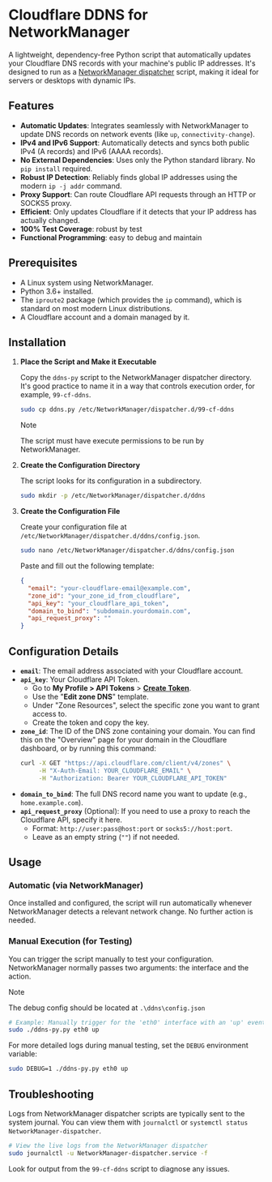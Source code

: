 # Cloudflare DDNS for NetworkManager

A lightweight, dependency-free Python script that automatically updates your Cloudflare DNS records with your machine's public IP addresses. It's designed to run as a [NetworkManager dispatcher](https://networkmanager.dev/docs/api/latest/NetworkManager-dispatcher.html) script, making it ideal for servers or desktops with dynamic IPs.

## Features

- **Automatic Updates**: Integrates seamlessly with NetworkManager to update DNS records on network events (like `up`, `connectivity-change`).
- **IPv4 and IPv6 Support**: Automatically detects and syncs both public IPv4 (A records) and IPv6 (AAAA records).
- **No External Dependencies**: Uses only the Python standard library. No `pip install` required.
- **Robust IP Detection**: Reliably finds global IP addresses using the modern `ip -j addr` command.
- **Proxy Support**: Can route Cloudflare API requests through an HTTP or SOCKS5 proxy.
- **Efficient**: Only updates Cloudflare if it detects that your IP address has actually changed.
- **100% Test Coverage**: robust by test
- **Functional Programming**: easy to debug and maintain

## Prerequisites

- A Linux system using NetworkManager.
- Python 3.6+ installed.
- The `iproute2` package (which provides the `ip` command), which is standard on most modern Linux distributions.
- A Cloudflare account and a domain managed by it.

## Installation

1.  **Place the Script and Make it Executable**

    Copy the `ddns-py` script to the NetworkManager dispatcher directory. It's good practice to name it in a way that controls execution order, for example, `99-cf-ddns`.

    ```bash
    sudo cp ddns.py /etc/NetworkManager/dispatcher.d/99-cf-ddns
    ```

    > [!note]
    > The script must have execute permissions to be run by NetworkManager.

1.  **Create the Configuration Directory**

    The script looks for its configuration in a subdirectory.

    ```bash
    sudo mkdir -p /etc/NetworkManager/dispatcher.d/ddns
    ```

1.  **Create the Configuration File**

    Create your configuration file at `/etc/NetworkManager/dispatcher.d/ddns/config.json`.

    ```bash
    sudo nano /etc/NetworkManager/dispatcher.d/ddns/config.json
    ```

    Paste and fill out the following template:

    ```json
    {
      "email": "your-cloudflare-email@example.com",
      "zone_id": "your_zone_id_from_cloudflare",
      "api_key": "your_cloudflare_api_token",
      "domain_to_bind": "subdomain.yourdomain.com",
      "api_request_proxy": ""
    }
    ```

## Configuration Details

- **`email`**: The email address associated with your Cloudflare account.
- **`api_key`**: Your Cloudflare API Token.
  - Go to **My Profile > API Tokens** > **[Create Token](https://dash.cloudflare.com/profile/api-tokens)**.
  - Use the "**Edit zone DNS**" template.
  - Under "Zone Resources", select the specific zone you want to grant access to.
  - Create the token and copy the key.
- **`zone_id`**: The ID of the DNS zone containing your domain. You can find this on the "Overview" page for your domain in the Cloudflare dashboard, or by running this command:
  ```bash
  curl -X GET "https://api.cloudflare.com/client/v4/zones" \
       -H "X-Auth-Email: YOUR_CLOUDFLARE_EMAIL" \
       -H "Authorization: Bearer YOUR_CLOUDFLARE_API_TOKEN"
  ```
- **`domain_to_bind`**: The full DNS record name you want to update (e.g., `home.example.com`).
- **`api_request_proxy`** (Optional): If you need to use a proxy to reach the Cloudflare API, specify it here.
  - Format: `http://user:pass@host:port` or `socks5://host:port`.
  - Leave as an empty string (`""`) if not needed.

## Usage

### Automatic (via NetworkManager)

Once installed and configured, the script will run automatically whenever NetworkManager detects a relevant network change. No further action is needed.

### Manual Execution (for Testing)

You can trigger the script manually to test your configuration. NetworkManager normally passes two arguments: the interface and the action.

> [!note]
> The debug config should be located at `.\ddns\config.json`

```bash
# Example: Manually trigger for the 'eth0' interface with an 'up' event
sudo ./ddns-py.py eth0 up
```

For more detailed logs during manual testing, set the `DEBUG` environment variable:

```bash
sudo DEBUG=1 ./ddns-py.py eth0 up
```

## Troubleshooting

Logs from NetworkManager dispatcher scripts are typically sent to the system journal. You can view them with `journalctl` or `systemctl status NetworkManager-dispatcher`.

```bash
# View the live logs from the NetworkManager dispatcher
sudo journalctl -u NetworkManager-dispatcher.service -f
```

Look for output from the `99-cf-ddns` script to diagnose any issues.
